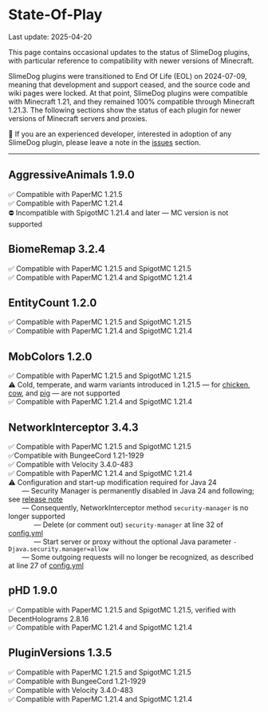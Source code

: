 # State-Of-Play
Last update: 2025-04-20

This page contains occasional updates to the status of SlimeDog plugins,
with particular reference to compatibility with newer versions of Minecraft.

SlimeDog plugins were transitioned to End Of Life (EOL) on 2024-07-09,
meaning that development and support ceased, and the source code and wiki pages were locked.
At that point, SlimeDog plugins were compatible with Minecraft 1.21,
and they remained 100% compatible through Minecraft 1.21.3.
The following sections show the status of each plugin for newer versions of Minecraft servers and proxies.

💬 If you are an experienced developer, interested in adoption of any SlimeDog plugin, please leave a note in the [issues](https://github.com/SlimeDog/State-Of-Play/issues) section.

-----

## AggressiveAnimals 1.9.0
✅ Compatible with PaperMC 1.21.5 <br>
✅ Compatible with PaperMC 1.21.4 <br>
⛔ Incompatible with SpigotMC 1.21.4 and later &mdash; MC version is not supported <br>

## BiomeRemap 3.2.4
✅ Compatible with PaperMC 1.21.5 and SpigotMC 1.21.5 <br>
✅ Compatible with PaperMC 1.21.4 and SpigotMC 1.21.4 <br>

## EntityCount 1.2.0
✅ Compatible with PaperMC 1.21.5 and SpigotMC 1.21.5 <br>
✅ Compatible with PaperMC 1.21.4 and SpigotMC 1.21.4 <br>

## MobColors 1.2.0
✅ Compatible with PaperMC 1.21.5 and SpigotMC 1.21.5 <br>
⚠️ Cold, temperate, and warm variants introduced in 1.21.5 &mdash; for [chicken](https://minecraft.wiki/w/Chicken#Variants), [cow](https://minecraft.wiki/w/Cow#Variants), and [pig](https://minecraft.wiki/w/Pig#Variants) &mdash; are not supported <br> <!--
⚠️ Ghast variants introduced in 1.21.6 &mdash; [ghastling](https://minecraft.wiki/w/Ghastling) and [happy ghast](https://minecraft.wiki/w/Happy_Ghast) &mdash; are not supported <br> -->
✅ Compatible with PaperMC 1.21.4 and SpigotMC 1.21.4 <br>

## NetworkInterceptor 3.4.3
✅ Compatible with PaperMC 1.21.5 and SpigotMC 1.21.5 <br>
✅Compatible with BungeeCord 1.21-1929 <br>
✅ Compatible with Velocity 3.4.0-483 <br>
✅ Compatible with PaperMC 1.21.4 and SpigotMC 1.21.4 <br>
⚠️ Configuration and start-up modification required for Java 24 <br>
&nbsp;&nbsp;&nbsp;&nbsp;&nbsp;&nbsp; &mdash; Security Manager is permanently disabled in Java 24 and following; see [release note](https://openjdk.org/jeps/486) <br>
&nbsp;&nbsp;&nbsp;&nbsp;&nbsp;&nbsp; &mdash; Consequently, NetworkInterceptor method `security-manager` is no longer supported <br>
&nbsp;&nbsp;&nbsp;&nbsp;&nbsp;&nbsp;&nbsp;&nbsp;&nbsp;&nbsp;&nbsp;&nbsp; &mdash; Delete (or comment out) `security-manager` at line 32 of [config.yml](https://github.com/SlimeDog/NetworkInterceptor/blob/master/src/main/resources/config.yml) <br>
&nbsp;&nbsp;&nbsp;&nbsp;&nbsp;&nbsp;&nbsp;&nbsp;&nbsp;&nbsp;&nbsp;&nbsp; &mdash; Start server or proxy without the optional Java parameter `-Djava.security.manager=allow` <br>
&nbsp;&nbsp;&nbsp;&nbsp;&nbsp;&nbsp; &mdash; Some outgoing requests will no longer be recognized, as described at line 27 of [config.yml](https://github.com/SlimeDog/NetworkInterceptor/blob/master/src/main/resources/config.yml) <br>

## pHD 1.9.0
✅ Compatible with PaperMC 1.21.5 and SpigotMC 1.21.5, verified with DecentHolograms 2.8.16 <br>
✅ Compatible with PaperMC 1.21.4 and SpigotMC 1.21.4 <br>

## PluginVersions 1.3.5
✅ Compatible with PaperMC 1.21.5 and SpigotMC 1.21.5 <br>
✅ Compatible with BungeeCord 1.21-1929 <br>
✅ Compatible with Velocity 3.4.0-483 <br>
✅ Compatible with PaperMC 1.21.4 and SpigotMC 1.21.4 <br>
